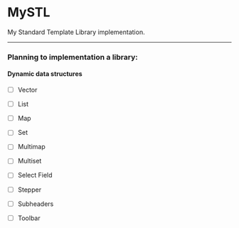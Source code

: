 # MySTL
My Standard Template Library implementation. 

---

### Planning to implementation a library: 
#### Dynamic data structures
- [ ] Vector
- [ ] List
- [ ] Map
- [ ] Set
- [ ] Multimap 
- [ ] Multiset 
- [ ] Select Field
- [ ] Stepper
- [ ] Subheaders
- [ ] Toolbar

